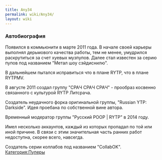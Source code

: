 ```yaml
---
title: Any34
permalink: wiki/Any34/
layout: wiki
---
```


### **Автобиография**

Появился в коммьюнити в марте 2011 года. В начале своей карьеры выполнял
дерьмового качества работы, тем не менее, умудрился раскрутиться за счет
хуевых музпупов. Далее стал известен за серию пупов под названием "Метал
шоу сэйдиснилю".

В дальнейшем пытался исправиться что в плане RYTP, что в плане RYTPMV.

В августе 2011 создал группу "СРАЧ СРАЧ СРАЧ" - прообраз косвенно
связанного с культурой RYTP Литсрача.

Создатель неудачного форка оригинальной группы, "Russian YTP: Darkside".
Идея проебана по собственной вине автора.

Временный модератор группы "Русский РООР \| RYTP" в 2014 году.

Имел несколько аккаунтов, каждый из которых пропадал по той или иной
причине. В связи с этим значительная часть ранних работ недоступна,
скорее всего, навсегда.

Создатель серии коллабов под названием "CollabOK".
[Категория:Пуперы](Категория:Пуперы "wikilink")

